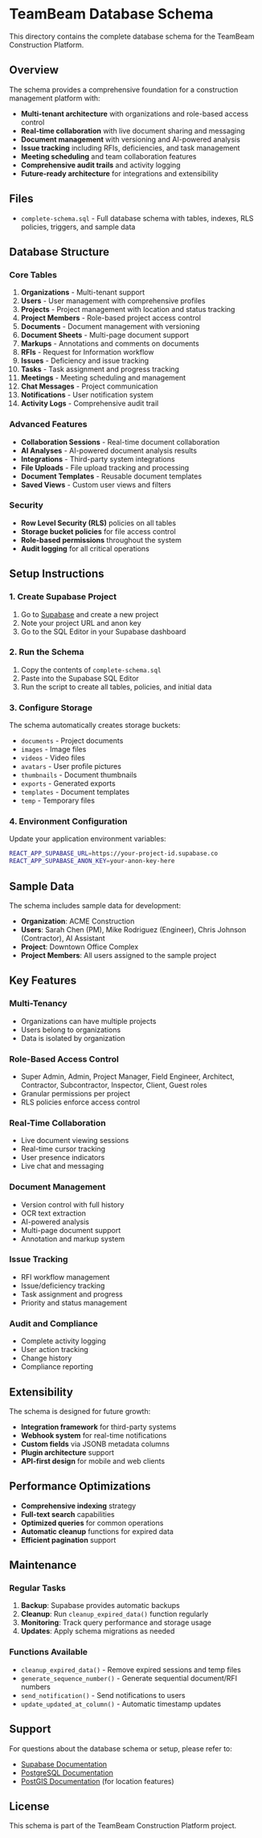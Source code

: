 # TeamBeam Database Schema

This directory contains the complete database schema for the TeamBeam Construction Platform.

## Overview

The schema provides a comprehensive foundation for a construction management platform with:

- **Multi-tenant architecture** with organizations and role-based access control
- **Real-time collaboration** with live document sharing and messaging
- **Document management** with versioning and AI-powered analysis
- **Issue tracking** including RFIs, deficiencies, and task management
- **Meeting scheduling** and team collaboration features
- **Comprehensive audit trails** and activity logging
- **Future-ready architecture** for integrations and extensibility

## Files

- `complete-schema.sql` - Full database schema with tables, indexes, RLS policies, triggers, and sample data

## Database Structure

### Core Tables

1. **Organizations** - Multi-tenant support
2. **Users** - User management with comprehensive profiles
3. **Projects** - Project management with location and status tracking
4. **Project Members** - Role-based project access control
5. **Documents** - Document management with versioning
6. **Document Sheets** - Multi-page document support
7. **Markups** - Annotations and comments on documents
8. **RFIs** - Request for Information workflow
9. **Issues** - Deficiency and issue tracking
10. **Tasks** - Task assignment and progress tracking
11. **Meetings** - Meeting scheduling and management
12. **Chat Messages** - Project communication
13. **Notifications** - User notification system
14. **Activity Logs** - Comprehensive audit trail

### Advanced Features

- **Collaboration Sessions** - Real-time document collaboration
- **AI Analyses** - AI-powered document analysis results
- **Integrations** - Third-party system integrations
- **File Uploads** - File upload tracking and processing
- **Document Templates** - Reusable document templates
- **Saved Views** - Custom user views and filters

### Security

- **Row Level Security (RLS)** policies on all tables
- **Storage bucket policies** for file access control
- **Role-based permissions** throughout the system
- **Audit logging** for all critical operations

## Setup Instructions

### 1. Create Supabase Project

1. Go to [Supabase](https://supabase.com) and create a new project
2. Note your project URL and anon key
3. Go to the SQL Editor in your Supabase dashboard

### 2. Run the Schema

1. Copy the contents of `complete-schema.sql`
2. Paste into the Supabase SQL Editor
3. Run the script to create all tables, policies, and initial data

### 3. Configure Storage

The schema automatically creates storage buckets:
- `documents` - Project documents
- `images` - Image files
- `videos` - Video files
- `avatars` - User profile pictures
- `thumbnails` - Document thumbnails
- `exports` - Generated exports
- `templates` - Document templates
- `temp` - Temporary files

### 4. Environment Configuration

Update your application environment variables:

```bash
REACT_APP_SUPABASE_URL=https://your-project-id.supabase.co
REACT_APP_SUPABASE_ANON_KEY=your-anon-key-here
```

## Sample Data

The schema includes sample data for development:

- **Organization**: ACME Construction
- **Users**: Sarah Chen (PM), Mike Rodriguez (Engineer), Chris Johnson (Contractor), AI Assistant
- **Project**: Downtown Office Complex
- **Project Members**: All users assigned to the sample project

## Key Features

### Multi-Tenancy
- Organizations can have multiple projects
- Users belong to organizations
- Data is isolated by organization

### Role-Based Access Control
- Super Admin, Admin, Project Manager, Field Engineer, Architect, Contractor, Subcontractor, Inspector, Client, Guest roles
- Granular permissions per project
- RLS policies enforce access control

### Real-Time Collaboration
- Live document viewing sessions
- Real-time cursor tracking
- User presence indicators
- Live chat and messaging

### Document Management
- Version control with full history
- OCR text extraction
- AI-powered analysis
- Multi-page document support
- Annotation and markup system

### Issue Tracking
- RFI workflow management
- Issue/deficiency tracking
- Task assignment and progress
- Priority and status management

### Audit and Compliance
- Complete activity logging
- User action tracking
- Change history
- Compliance reporting

## Extensibility

The schema is designed for future growth:

- **Integration framework** for third-party systems
- **Webhook system** for real-time notifications
- **Custom fields** via JSONB metadata columns
- **Plugin architecture** support
- **API-first design** for mobile and web clients

## Performance Optimizations

- **Comprehensive indexing** strategy
- **Full-text search** capabilities
- **Optimized queries** for common operations
- **Automatic cleanup** functions for expired data
- **Efficient pagination** support

## Maintenance

### Regular Tasks

1. **Backup**: Supabase provides automatic backups
2. **Cleanup**: Run `cleanup_expired_data()` function regularly
3. **Monitoring**: Track query performance and storage usage
4. **Updates**: Apply schema migrations as needed

### Functions Available

- `cleanup_expired_data()` - Remove expired sessions and temp files
- `generate_sequence_number()` - Generate sequential document/RFI numbers
- `send_notification()` - Send notifications to users
- `update_updated_at_column()` - Automatic timestamp updates

## Support

For questions about the database schema or setup, please refer to:

- [Supabase Documentation](https://supabase.com/docs)
- [PostgreSQL Documentation](https://www.postgresql.org/docs/)
- [PostGIS Documentation](https://postgis.net/documentation/) (for location features)

## License

This schema is part of the TeamBeam Construction Platform project.